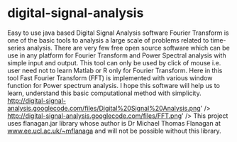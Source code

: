 # digital-signal-analysis
 Easy to use java based Digital Signal Analysis software  Fourier Transform is one of the basic tools to analysis a large scale of problems related to time-series analysis. There are very few free open source software which can be use in any platform for Fourier Transform and Power Spectral analysis with simple input and output. This tool can only be used by click of mouse i.e. user need not to learn Matlab or R only for Fourier Transform. Here in this tool Fast Fourier Transform (FFT) is implemented with various window function for Power spectrum analysis. I hope this software will help us to learn, understand this basic computational method with simplicity. http://digital-signal-analysis.googlecode.com/files/Digital%20Signal%20Analysis.png' />  http://digital-signal-analysis.googlecode.com/files/FFT.png' />  This project uses flanagan.jar library whose author is Dr Michael Thomas Flanagan at www.ee.ucl.ac.uk/~mflanaga and will not be possible without this library.
